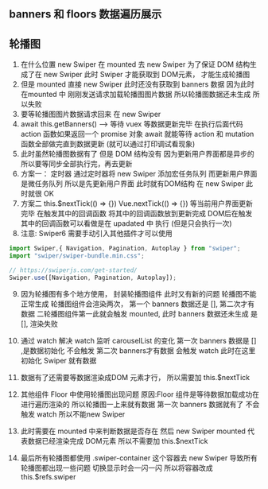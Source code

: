 ## banners 和 floors 数据遍历展示

## 轮播图

1. 在什么位置 new Swiper
  在 mounted 去 new Swiper 为了保证 DOM 结构生成了在 new Swiper
  此时 Swiper 才能获取到 DOM元素， 才能生成轮播图
2. 但是 mounted 直接 new Swiper 此时还没有获取到 banners 数据
   因为此时在mounted 中 刚刚发送请求加载轮播图图片数据 所以轮播图数据还未生成 所以失败
3. 要等轮播图图片数据请求回来 在 new Swiper
4. await this.getBanners() --> 等待 vuex 等数据更新完毕 在执行后面代码
   action 函数如果返回一个 promise 对象 await 就能等待 action 和 mutation 函数全部做完直到数据更新 (就可以通过打印调试看现象)
5. 此时虽然轮播图数据有了 但是 DOM 结构没有
   因为更新用户界面都是异步的 所以要等同步全部执行完，再去更新
6. 方案一： 定时器
   通过定时器将 new Swiper 添加宏任务队列 而更新用户界面是微任务队列
   所以是先更新用户界面 此时就有DOM结构
   在 new Swiper 此时就很 OK
7. 方案二
   this.\$nextTick(() => {})
   Vue.nextTick(() => {})
   等当前用户界面更新完毕 在触发其中的回调函数
   将其中的回调函数放到更新完成 DOM后在触发
   其中的回调函数可以看做是在 upadated 中 执行 (但是只会执行一次)
8. 注意: Swiper6 需要手动引入其他插件才可以使用

```js
import Swiper,{ Navigation, Pagination, Autoplay } from "swiper";
import "swiper/swiper-bundle.min.css";

// https://swiperjs.com/get-started/
Swiper.use([Navigation, Pagination, Autoplay]);
```

9. 因为轮播图有多个地方使用， 封装轮播图组件 此时又有新的问题 轮播图不能正常生成
   轮播图组件会渲染两次， 第一个 banners 数据还是 [], 第二次才有数据
   二轮播图组件第一此就会触发 mounted, 此时 banners 数据还未生成 是[], 渲染失败

10. 通过 watch 解决 watch 监听 carouselList 的变化
   第一次 banners 数据是 [] ,是数据初始化 不会触发
   第二次 banners才有数据 会触发 watch 此时在这里初始化 Swiper 就有数据


11. 数据有了还需要等数据渲染成DOM 元素才行， 所以需要加 this.\$nextTick

12. 其他组件 Floor 中使用轮播图出现问题
    原因:Floor 组件是等待数据加载成功在进行遍历渲染的 所以轮播图一上来就有数据
    第一次 banners 数据就有了 不会触发 watch 所以不能new Swiper
13. 此时需要在 mounted 中来判断数据是否存在 然后 new Swiper
    mounted 代表数据已经渲染完成 DOM元素 所以不需要加  this.\$nextTick

14. 最后所有轮播图都使用 .swiper-container 这个容器去 new Swiper
    导致所有轮播图都出现一些问题 切换显示时会一闪一闪
    所以将容器改成 this.\$refs.swiper 